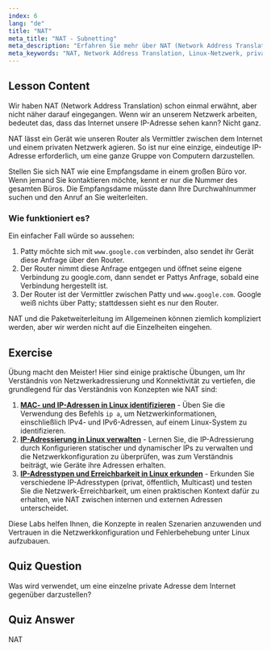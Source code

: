 ```yaml
---
index: 6
lang: "de"
title: "NAT"
meta_title: "NAT - Subnetting"
meta_description: "Erfahren Sie mehr über NAT (Network Address Translation) in Linux, wie es funktioniert und welche Rolle es bei der Netzwerksicherheit spielt. Verstehen Sie private vs. öffentliche IPs. Linux-Netzwerkanleitung."
meta_keywords: "NAT, Network Address Translation, Linux-Netzwerk, private IP, öffentliche IP, Linux-Tutorial, Anfängerleitfaden"
---
```


## Lesson Content

Wir haben NAT (Network Address Translation) schon einmal erwähnt, aber nicht näher darauf eingegangen. Wenn wir an unserem Netzwerk arbeiten, bedeutet das, dass das Internet unsere IP-Adresse sehen kann? Nicht ganz.

NAT lässt ein Gerät wie unseren Router als Vermittler zwischen dem Internet und einem privaten Netzwerk agieren. So ist nur eine einzige, eindeutige IP-Adresse erforderlich, um eine ganze Gruppe von Computern darzustellen.

Stellen Sie sich NAT wie eine Empfangsdame in einem großen Büro vor. Wenn jemand Sie kontaktieren möchte, kennt er nur die Nummer des gesamten Büros. Die Empfangsdame müsste dann Ihre Durchwahlnummer suchen und den Anruf an Sie weiterleiten.

### Wie funktioniert es?

Ein einfacher Fall würde so aussehen:

1. Patty möchte sich mit `www.google.com` verbinden, also sendet ihr Gerät diese Anfrage über den Router.
2. Der Router nimmt diese Anfrage entgegen und öffnet seine eigene Verbindung zu google.com, dann sendet er Pattys Anfrage, sobald eine Verbindung hergestellt ist.
3. Der Router ist der Vermittler zwischen Patty und `www.google.com`. Google weiß nichts über Patty; stattdessen sieht es nur den Router.

NAT und die Paketweiterleitung im Allgemeinen können ziemlich kompliziert werden, aber wir werden nicht auf die Einzelheiten eingehen.

## Exercise

Übung macht den Meister! Hier sind einige praktische Übungen, um Ihr Verständnis von Netzwerkadressierung und Konnektivität zu vertiefen, die grundlegend für das Verständnis von Konzepten wie NAT sind:

1. **[MAC- und IP-Adressen in Linux identifizieren](https://labex.io/de/labs/linux-identify-mac-and-ip-addresses-in-linux-592731)** - Üben Sie die Verwendung des Befehls `ip a`, um Netzwerkinformationen, einschließlich IPv4- und IPv6-Adressen, auf einem Linux-System zu identifizieren.
2. **[IP-Adressierung in Linux verwalten](https://labex.io/de/labs/linux-manage-ip-addressing-in-linux-592736)** - Lernen Sie, die IP-Adressierung durch Konfigurieren statischer und dynamischer IPs zu verwalten und die Netzwerkkonfiguration zu überprüfen, was zum Verständnis beiträgt, wie Geräte ihre Adressen erhalten.
3. **[IP-Adresstypen und Erreichbarkeit in Linux erkunden](https://labex.io/de/labs/linux-explore-ip-address-types-and-reachability-in-linux-592780)** - Erkunden Sie verschiedene IP-Adresstypen (privat, öffentlich, Multicast) und testen Sie die Netzwerk-Erreichbarkeit, um einen praktischen Kontext dafür zu erhalten, wie NAT zwischen internen und externen Adressen unterscheidet.

Diese Labs helfen Ihnen, die Konzepte in realen Szenarien anzuwenden und Vertrauen in die Netzwerkkonfiguration und Fehlerbehebung unter Linux aufzubauen.

## Quiz Question

Was wird verwendet, um eine einzelne private Adresse dem Internet gegenüber darzustellen?

## Quiz Answer

NAT
